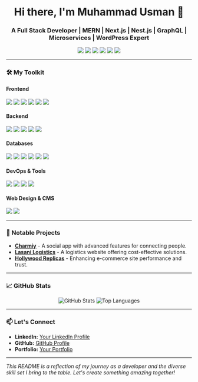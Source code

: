 <h1 align="center">Hi there, I'm Muhammad Usman 👋</h1>
<h3 align="center">A Full Stack Developer | MERN | Next.js | Nest.js | GraphQL | Microservices | WordPress Expert</h3>

<p align="center">
  <img src="https://img.shields.io/badge/MERN-Stack-blueviolet?style=for-the-badge" />
  <img src="https://img.shields.io/badge/Next.js-Developer-lightgrey?style=for-the-badge" />
  <img src="https://img.shields.io/badge/Nest.js-Backend-red?style=for-the-badge" />
  <img src="https://img.shields.io/badge/GraphQL-API-ff69b4?style=for-the-badge" />
  <img src="https://img.shields.io/badge/Microservices-Architecture-brightgreen?style=for-the-badge" />
  <img src="https://img.shields.io/badge/WordPress-Expert-blue?style=for-the-badge" />
</p>

---

### 🛠️ My Toolkit

#### **Frontend**
<p>
  <img src="https://img.shields.io/badge/React.js-61DAFB?style=flat-square&logo=react&logoColor=white" />
  <img src="https://img.shields.io/badge/Next.js-000000?style=flat-square&logo=nextdotjs&logoColor=white" />
  <img src="https://img.shields.io/badge/HTML5-E34F26?style=flat-square&logo=html5&logoColor=white" />
  <img src="https://img.shields.io/badge/CSS3-1572B6?style=flat-square&logo=css3&logoColor=white" />
  <img src="https://img.shields.io/badge/JavaScript-F7DF1E?style=flat-square&logo=javascript&logoColor=black" />
  <img src="https://img.shields.io/badge/TailwindCSS-38B2AC?style=flat-square&logo=tailwindcss&logoColor=white" />
</p>

#### **Backend**
<p>
  <img src="https://img.shields.io/badge/Node.js-339933?style=flat-square&logo=nodedotjs&logoColor=white" />
  <img src="https://img.shields.io/badge/Express.js-000000?style=flat-square&logo=express&logoColor=white" />
  <img src="https://img.shields.io/badge/Nest.js-E0234E?style=flat-square&logo=nestjs&logoColor=white" />
  <img src="https://img.shields.io/badge/GraphQL-E10098?style=flat-square&logo=graphql&logoColor=white" />
  <img src="https://img.shields.io/badge/Microservices-FF6C37?style=flat-square&logo=docker&logoColor=white" />
</p>

#### **Databases**
<p>
  <img src="https://img.shields.io/badge/MySQL-4479A1?style=flat-square&logo=mysql&logoColor=white" />
  <img src="https://img.shields.io/badge/PostgreSQL-336791?style=flat-square&logo=postgresql&logoColor=white" />
  <img src="https://img.shields.io/badge/MongoDB-47A248?style=flat-square&logo=mongodb&logoColor=white" />
  <img src="https://img.shields.io/badge/Prisma-2D3748?style=flat-square&logo=prisma&logoColor=white" />
  <img src="https://img.shields.io/badge/TypeORM-000000?style=flat-square&logo=typeorm&logoColor=white" />
  <img src="https://img.shields.io/badge/Mongoose-880000?style=flat-square&logo=mongoose&logoColor=white" />
</p>

#### **DevOps & Tools**
<p>
  <img src="https://img.shields.io/badge/Docker-2496ED?style=flat-square&logo=docker&logoColor=white" />
  <img src="https://img.shields.io/badge/AWS-232F3E?style=flat-square&logo=amazonaws&logoColor=white" />
  <img src="https://img.shields.io/badge/Git-F05032?style=flat-square&logo=git&logoColor=white" />
  <img src="https://img.shields.io/badge/Jest-C21325?style=flat-square&logo=jest&logoColor=white" />
</p>

#### **Web Design & CMS**
<p>
  <img src="https://img.shields.io/badge/WordPress-21759B?style=flat-square&logo=wordpress&logoColor=white" />
  <img src="https://img.shields.io/badge/PHP-777BB4?style=flat-square&logo=php&logoColor=white" />
</p>

---

### 🌟 Notable Projects

- **[Charmiy](https://github.com/yourusername/charmiy)** - A social app with advanced features for connecting people.
- **[Lasani Logistics](https://lasanilogistics.pk/)** - A logistics website offering cost-effective solutions.
- **[Hollywood Replicas](https://hollywoodreplicas.us/)** - Enhancing e-commerce site performance and trust.

---

### 📈 GitHub Stats

<p align="center">
  <img src="https://github-readme-stats.vercel.app/api?username=yourusername&show_icons=true&theme=radical" alt="GitHub Stats" />
  <img src="https://github-readme-stats.vercel.app/api/top-langs/?username=yourusername&layout=compact&theme=radical" alt="Top Languages" />
</p>

---

### 📫 Let's Connect

- **LinkedIn:** [Your LinkedIn Profile](#)
- **GitHub:** [GitHub Profile](https://github.com/yourusername)
- **Portfolio:** [Your Portfolio](#)

---

*This README is a reflection of my journey as a developer and the diverse skill set I bring to the table. Let's create something amazing together!*
